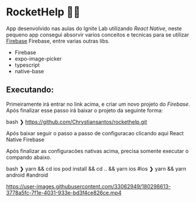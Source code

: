 # RocketHelp 👨‍🔧

App desenvolvido nas aulas do Ignite Lab utilizando *React Native*, neste pequeno app consegui absorvir varios conceitos e tecnicas para se utilizar <a href="https://firebase.google.com/?hl=pt">Firebase</a> Firebase, entre varias outras libs.

 - Firebase
 - expo-image-picker
 - typescript
 - native-base

## Executando:


Primeiramente irá entrar no link acima, e criar um novo projeto do *Firebase*. Após finalizar esse passo irá baixar o projeto da seguinte forma:

bash
❯ https://github.com/Chrystiansantos/rockethelp.git


Após baixar seguir o passo a passo de configuracao clicando aqui <a herf="https://rnfirebase.io/">React Native Firebase</a>

Após finalizar as configuracões nativas acima, precisa somente executar o compando abaixo.


bash
❯ yarn && cd ios pod install && cd .. && yarn ios #ios
❯ yarn &&  yarn android #android


https://user-images.githubusercontent.com/33062949/180298613-3778a5fc-7f1e-4031-933e-bd3f4ce826ce.mp4
